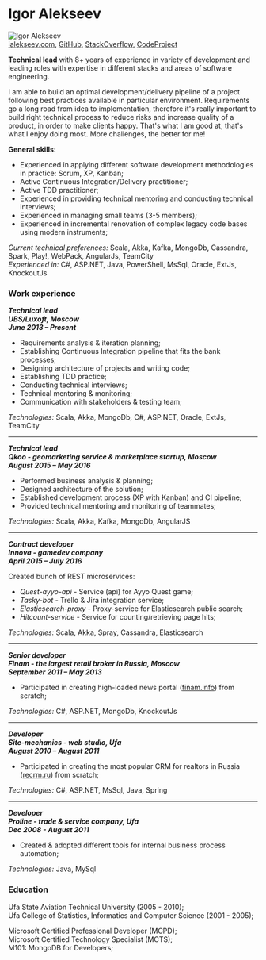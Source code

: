 # Igor Alekseev


![Igor Alekseev](https://avatars0.githubusercontent.com/u/3104258?v=3&s=150 "Igor Alekseev")  
[ialekseev.com](http://ialekseev.com), [GitHub](https://github.com/ialekseev), [StackOverflow](http://stackoverflow.com/users/4120091/ialekseev), [CodeProject](http://www.codeproject.com/Members/Alekseev-Igor)   

__Technical lead__ with 8+ years of experience in variety of development and leading roles with expertise in different stacks and areas of software engineering.  

I am able to build an optimal development/delivery pipeline of a project following best practices available in particular environment. Requirements go a long road from idea to implementation, therefore it's really important to build right technical process to reduce risks and increase quality of a product, in order to make clients happy. That's what I am good at, that's what I enjoy doing most. More challenges, the better for me!

__General skills:__
 * Experienced in applying different software development methodologies in practice: Scrum, XP, Kanban; 
 * Active Continuous Integration/Delivery practitioner; 
 * Active TDD practitioner;  
 * Experienced in providing technical mentoring  and conducting technical interviews; 
 * Experienced in managing small teams (3-5 members); 
 * Experienced in incremental renovation of complex legacy code bases using modern instruments; 

*Current technical preferences:*
Scala, Akka, Kafka, MongoDb, Cassandra, Spark, Play!, WebPack, AngularJs, TeamCity  
*Experienced in:*
C#, ASP.NET, Java, PowerShell,  MsSql, Oracle, ExtJs, KnockoutJs

### Work experience

**_Technical lead   
UBS/Luxoft, Moscow   
June 2013 – Present_**   

 * Requirements analysis & iteration planning;
 * Establishing Continuous Integration pipeline that fits the bank processes;
 * Designing architecture of projects and writing code;
 * Establishing TDD practice; 
 * Conducting technical interviews;
 * Technical mentoring & monitoring;
 * Communication with stakeholders & testing team;

*Technologies:* Scala, Akka, MongoDb, C#, ASP.NET, Oracle, ExtJs, TeamCity
___

**_Technical lead  
Qkoo - geomarketing service & marketplace startup, Moscow  
August 2015 – May 2016_**  

 * Performed business analysis & planning;
 * Designed architecture of the solution;
 * Established development process (XP with Kanban) and CI pipeline;
 * Provided technical mentoring and monitoring of teammates;

*Technologies:* Scala, Akka, Kafka, MongoDb, AngularJS
___

**_Contract developer  
Innova - gamedev company  
April 2015 – July 2016_**  

 Created bunch of REST microservices:
 
 * *Quest-ayyo-api* - Service (api) for Ayyo Quest game;    
 * *Tasky-bot* - Trello & Jira integration service;   
 * *Elasticsearch-proxy* - Proxy-service for Elasticsearch public search;  
 * *Hitcount-service* - Service for counting/retrieving page hits;  
  
*Technologies:* Scala, Akka, Spray, Cassandra, Elasticsearch

___

**_Senior developer  
Finam - the largest retail broker in Russia, Moscow  
September 2011 – May 2013_**  

 * Participated in creating high-loaded news portal ([finam.info](http://finam.info/)) from scratch; 
 
*Technologies:* C#, ASP.NET, MongoDb, KnockoutJs

___

**_Developer  
Site-mechanics - web studio, Ufa  
August 2010 –  August 2011_**  

 * Participated in creating the most popular CRM for realtors in Russia ([recrm.ru](http://recrm.ru/)) from scratch; 

*Technologies:* C#, ASP.NET, MsSql, Java, Spring 

___

**_Developer  
Proline - trade & service company, Ufa  
Dec 2008 - August 2011_**  
 
 * Created & adopted different tools for internal business process automation;

*Technologies:* Java, MySql 

### Education

Ufa State Aviation Technical University (2005 - 2010);  
Ufa College of Statistics, Informatics and Computer Science (2001 - 2005);

Microsoft Certified Professional Developer (MCPD);  
Microsoft Certified Technology Specialist (MCTS);  
M101: MongoDB for Developers;  
